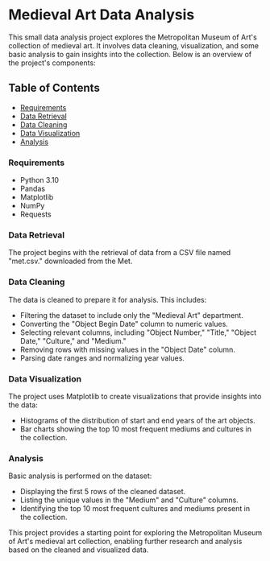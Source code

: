 # Medieval Art Data Analysis

This small data analysis project explores the Metropolitan Museum of Art's collection of medieval art. It involves data cleaning, visualization, and some basic analysis to gain insights into the collection. Below is an overview of the project's components:

## Table of Contents

- [Requirements](#requirements)
- [Data Retrieval](#data-retrieval)
- [Data Cleaning](#data-cleaning)
- [Data Visualization](#data-visualization)
- [Analysis](#analysis)

### Requirements<a name="requirements"></a>

- Python 3.10
- Pandas
- Matplotlib
- NumPy
- Requests

### Data Retrieval<a name="data-retrieval"></a>

The project begins with the retrieval of data from a CSV file named "met.csv." downloaded from the Met. 

### Data Cleaning<a name="data-cleaning"></a>

The data is cleaned to prepare it for analysis. This includes:

- Filtering the dataset to include only the "Medieval Art" department.
- Converting the "Object Begin Date" column to numeric values.
- Selecting relevant columns, including "Object Number," "Title," "Object Date," "Culture," and "Medium."
- Removing rows with missing values in the "Object Date" column.
- Parsing date ranges and normalizing year values.

### Data Visualization<a name="data-visualization"></a>

The project uses Matplotlib to create visualizations that provide insights into the data:

- Histograms of the distribution of start and end years of the art objects.
- Bar charts showing the top 10 most frequent mediums and cultures in the collection.

### Analysis<a name="analysis"></a>

Basic analysis is performed on the dataset:

- Displaying the first 5 rows of the cleaned dataset.
- Listing the unique values in the "Medium" and "Culture" columns.
- Identifying the top 10 most frequent cultures and mediums present in the collection.

This project provides a starting point for exploring the Metropolitan Museum of Art's medieval art collection, enabling further research and analysis based on the cleaned and visualized data.



